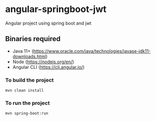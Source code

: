# angular-springboot-jwt
Angular project using spring boot and jwt

## Binaries required
* Java 11+ (https://www.oracle.com/java/technologies/javase-jdk11-downloads.html)
* Node (https://nodejs.org/en/)
* Angular CLI (https://cli.angular.io/)

### To build the project
`mvn clean install`

### To run the project
`mvn spring-boot:run`
